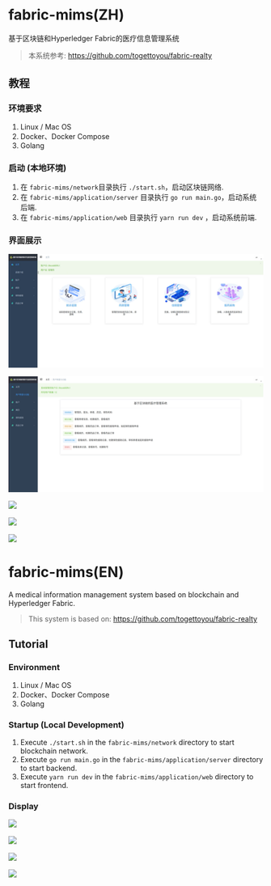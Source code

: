 # fabric-mims(ZH)

基于区块链和Hyperledger Fabric的医疗信息管理系统

> 本系统参考: https://github.com/togettoyou/fabric-realty



## 教程

### 环境要求

1. Linux / Mac OS
2. Docker、Docker Compose
3. Golang





### 启动 (本地环境)

1. 在 `fabric-mims/network`目录执行 `./start.sh`，启动区块链网络.
2. 在 `fabric-mims/application/server` 目录执行 `go run main.go`，启动系统后端.
3. 在 `fabric-mims/application/web` 目录执行 `yarn run dev` ，启动系统前端.



### 界面展示

![](mainpage.png)



![](introduction.png)



![](https://s2.loli.net/2023/05/30/QkaleTf4Eo1RgIh.png)



![](https://s2.loli.net/2023/05/30/jqOp1bwnlvmLWRM.png)





![](https://s2.loli.net/2023/05/30/Mdsg6yLAHBOnEfc.png)



# fabric-mims(EN)

A medical information management system based on blockchain and Hyperledger Fabric.



> This system is based on: https://github.com/togettoyou/fabric-realty



## Tutorial

### Environment

1. Linux / Mac OS
2. Docker、Docker Compose
3. Golang



### Startup (Local Development)

1. Execute `./start.sh` in the `fabric-mims/network` directory to start blockchain network.
2. Execute `go run main.go` in the `fabric-mims/application/server` directory to start backend.
3. Execute `yarn run dev` in the `fabric-mims/application/web` directory to start frontend.



### Display

![](https://s2.loli.net/2023/05/26/rTACtYjLPn2WOfN.png)



![](https://s2.loli.net/2023/05/30/QkaleTf4Eo1RgIh.png)



![](https://s2.loli.net/2023/05/30/jqOp1bwnlvmLWRM.png)





![](https://s2.loli.net/2023/05/30/Mdsg6yLAHBOnEfc.png)
